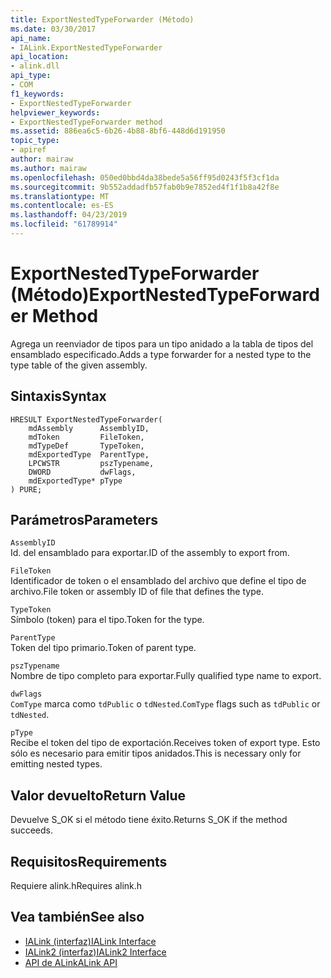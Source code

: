 ```yaml
---
title: ExportNestedTypeForwarder (Método)
ms.date: 03/30/2017
api_name:
- IALink.ExportNestedTypeForwarder
api_location:
- alink.dll
api_type:
- COM
f1_keywords:
- ExportNestedTypeForwarder
helpviewer_keywords:
- ExportNestedTypeForwarder method
ms.assetid: 886ea6c5-6b26-4b88-8bf6-448d6d191950
topic_type:
- apiref
author: mairaw
ms.author: mairaw
ms.openlocfilehash: 050ed0bbd4da38bede5a56ff95d0243f5f3cf1da
ms.sourcegitcommit: 9b552addadfb57fab0b9e7852ed4f1f1b8a42f8e
ms.translationtype: MT
ms.contentlocale: es-ES
ms.lasthandoff: 04/23/2019
ms.locfileid: "61789914"
---
```

# <a name="exportnestedtypeforwarder-method"></a><span data-ttu-id="29476-102">ExportNestedTypeForwarder (Método)</span><span class="sxs-lookup"><span data-stu-id="29476-102">ExportNestedTypeForwarder Method</span></span>
<span data-ttu-id="29476-103">Agrega un reenviador de tipos para un tipo anidado a la tabla de tipos del ensamblado especificado.</span><span class="sxs-lookup"><span data-stu-id="29476-103">Adds a type forwarder for a nested type to the type table of the given assembly.</span></span>  
  
## <a name="syntax"></a><span data-ttu-id="29476-104">Sintaxis</span><span class="sxs-lookup"><span data-stu-id="29476-104">Syntax</span></span>  
  
```  
HRESULT ExportNestedTypeForwarder(  
    mdAssembly      AssemblyID,  
    mdToken         FileToken,  
    mdTypeDef       TypeToken,  
    mdExportedType  ParentType,  
    LPCWSTR         pszTypename,  
    DWORD           dwFlags,  
    mdExportedType* pType  
) PURE;  
```  
  
## <a name="parameters"></a><span data-ttu-id="29476-105">Parámetros</span><span class="sxs-lookup"><span data-stu-id="29476-105">Parameters</span></span>  
 `AssemblyID`  
 <span data-ttu-id="29476-106">Id. del ensamblado para exportar.</span><span class="sxs-lookup"><span data-stu-id="29476-106">ID of the assembly to export from.</span></span>  
  
 `FileToken`  
 <span data-ttu-id="29476-107">Identificador de token o el ensamblado del archivo que define el tipo de archivo.</span><span class="sxs-lookup"><span data-stu-id="29476-107">File token or assembly ID of file that defines the type.</span></span>  
  
 `TypeToken`  
 <span data-ttu-id="29476-108">Símbolo (token) para el tipo.</span><span class="sxs-lookup"><span data-stu-id="29476-108">Token for the type.</span></span>  
  
 `ParentType`  
 <span data-ttu-id="29476-109">Token del tipo primario.</span><span class="sxs-lookup"><span data-stu-id="29476-109">Token of parent type.</span></span>  
  
 `pszTypename`  
 <span data-ttu-id="29476-110">Nombre de tipo completo para exportar.</span><span class="sxs-lookup"><span data-stu-id="29476-110">Fully qualified type name to export.</span></span>  
  
 `dwFlags`  
 <span data-ttu-id="29476-111">`ComType` marca como `tdPublic` o `tdNested`.</span><span class="sxs-lookup"><span data-stu-id="29476-111">`ComType` flags such as `tdPublic` or `tdNested`.</span></span>  
  
 `pType`  
 <span data-ttu-id="29476-112">Recibe el token del tipo de exportación.</span><span class="sxs-lookup"><span data-stu-id="29476-112">Receives token of export type.</span></span> <span data-ttu-id="29476-113">Esto sólo es necesario para emitir tipos anidados.</span><span class="sxs-lookup"><span data-stu-id="29476-113">This is necessary only for emitting nested types.</span></span>  
  
## <a name="return-value"></a><span data-ttu-id="29476-114">Valor devuelto</span><span class="sxs-lookup"><span data-stu-id="29476-114">Return Value</span></span>  
 <span data-ttu-id="29476-115">Devuelve S_OK si el método tiene éxito.</span><span class="sxs-lookup"><span data-stu-id="29476-115">Returns S_OK if the method succeeds.</span></span>  
  
## <a name="requirements"></a><span data-ttu-id="29476-116">Requisitos</span><span class="sxs-lookup"><span data-stu-id="29476-116">Requirements</span></span>  
 <span data-ttu-id="29476-117">Requiere alink.h</span><span class="sxs-lookup"><span data-stu-id="29476-117">Requires alink.h</span></span>  
  
## <a name="see-also"></a><span data-ttu-id="29476-118">Vea también</span><span class="sxs-lookup"><span data-stu-id="29476-118">See also</span></span>

- [<span data-ttu-id="29476-119">IALink (interfaz)</span><span class="sxs-lookup"><span data-stu-id="29476-119">IALink Interface</span></span>](../../../../docs/framework/unmanaged-api/alink/ialink-interface.md)
- [<span data-ttu-id="29476-120">IALink2 (interfaz)</span><span class="sxs-lookup"><span data-stu-id="29476-120">IALink2 Interface</span></span>](../../../../docs/framework/unmanaged-api/alink/ialink2-interface.md)
- [<span data-ttu-id="29476-121">API de ALink</span><span class="sxs-lookup"><span data-stu-id="29476-121">ALink API</span></span>](../../../../docs/framework/unmanaged-api/alink/index.md)
